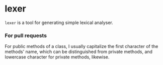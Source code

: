 # lexer

`lexer` is a tool for generating simple lexical analyser.

### For pull requests

For public methods of a class, I usually capitalize the first character of
the methods' name, which can be distinguished from private methods, and 
lowercase character for private methods, likewise.